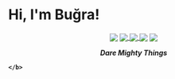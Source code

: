 # Hi, I'm Buğra!

<!-- <div> This div will not show 
<p align="center">
   <img align="center" src="https://github-profile-summary-cards.vercel.app/api/cards/profile-details?username=bugraomursunn&theme=nord_dark" />
</p>
-->

<p align="center">
    <img align="center" src="https://komarev.com/ghpvc/?username=bugraomursunn&color=blue"/>
    <a href="https://www.linkedin.com/in/bugraomursun/">
    <img align="center" src="https://img.shields.io/badge/LinkedIn-blue?style=flat-square&logo=linkedin&labelColor=blue"/>
    </a>
    <a href="https://play.google.com/store/apps/dev?id=7696637140094003672">
    <img align="center" src="https://img.shields.io/badge/Google_Play-414141?style=flat-square&logo=google-play&logoColor=white"/>
    </a>
    <img align="center" src="https://img.shields.io/badge/C%23-239120?style=flat-square&logo=c-sharp&logoColor=white"/>
    <img align="center" src="https://img.shields.io/badge/Unity-100000?style=flat-square&logo=unity&logoColor=white"/>
</p>


<p align="center">
  <i>
    <b>
      Dare Mighty Things
    </b>
  </i> 
</p>

<p align="center">
    <b>
    
    </b>
</p>


<!-- <div> This div will not show 
<p align="center">
   <img align="center" src="https://github-profile-summary-cards.vercel.app/api/cards/profile-details?username=bugraomursunn&theme=nord_dark" />
   <img align="center" src="https://github-profile-summary-cards.vercel.app/api/cards/stats?username=bugraomursunn&theme=nord_dark" />
</p>

<p align="center">
   <img align="center" src="https://img.shields.io/github/followers/BugraOmursunn?style=social"/>
   <img align="center" src="https://img.shields.io/github/stars/bugraomursunn?style=social"/>

   <img align="center" src="https://img.shields.io/github/followers/BugraOmursunn?style=social"/>
   <img align="center" src="https://img.shields.io/github/stars/bugraomursunn?style=social"/>
   <img align="center" src="https://img.shields.io/badge/LinkedIn-blue?style=flat-square&logo=linkedin&labelColor=blue)](https://www.linkedin.com/in/bugraomursun/"/>
   <img align="center" src="https://img.shields.io/badge/Google_Play-414141?style=flat-square&logo=google-play&logoColor=white)](https://play.google.com/store/apps/dev?id=7696637140094003672"/>
    <img align="center" src="https://img.shields.io/badge/C%23-239120?style=flat-square&logo=c-sharp&logoColor=white"/>
   <img align="center" src="https://img.shields.io/badge/Unity-100000?style=flat-square&logo=unity&logoColor=white"/>
</p>

![GitHub followers](https://img.shields.io/github/followers/bugraomursunn?style=social)
![GitHub User's stars](https://img.shields.io/github/stars/bugraomursunn?style=social)
[![General badge](https://img.shields.io/badge/LinkedIn-blue?style=flat-square&logo=linkedin&labelColor=blue)](https://www.linkedin.com/in/bugraomursun/)
[![General badge](https://img.shields.io/badge/Google_Play-414141?style=flat-square&logo=google-play&logoColor=white)](https://play.google.com/store/apps/dev?id=7696637140094003672)
![General badge](https://img.shields.io/badge/C%23-239120?style=flat-square&logo=c-sharp&logoColor=white)
![General badge](https://img.shields.io/badge/Unity-100000?style=flat-square&logo=unity&logoColor=white)
</div> -->

